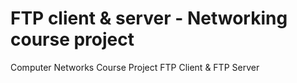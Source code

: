 FTP client & server - Networking course project
===============================================

Computer Networks Course Project FTP Client & FTP Server
